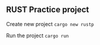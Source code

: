 
## RUST Practice project

Create new project
```cargo new rustp```

Run the project
```cargo run```

